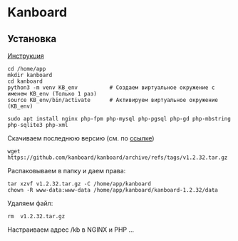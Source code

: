 # Kanboard

## Установка
[Инструкция](https://docs.kanboard.org/v1/admin/ubuntu/)<br>

    cd /home/app
    mkdir kanboard
    cd kanboard
    python3 -m venv KB_env          # Создаем виртуальное окружение с именем KB_env (Только 1 раз)
    source KB_env/bin/activate      # Активируем виртуальное окружение (KB_env)

    sudo apt install nginx php-fpm php-mysql php-pgsql php-gd php-mbstring php-sqlite3 php-xml

Скачиваем последнюю версию (см. по [ссылке](https://github.com/kanboard/kanboard/releases))

    wget https://github.com/kanboard/kanboard/archive/refs/tags/v1.2.32.tar.gz

Распаковываем в папку и даем права:

    tar xzvf v1.2.32.tar.gz -C /home/app/kanboard
    chown -R www-data:www-data /home/app/kanboard/kanboard-1.2.32/data

Удаляем файл:

    rm  v1.2.32.tar.gz

Настраиваем адрес /kb в NGINX и PHP
...
